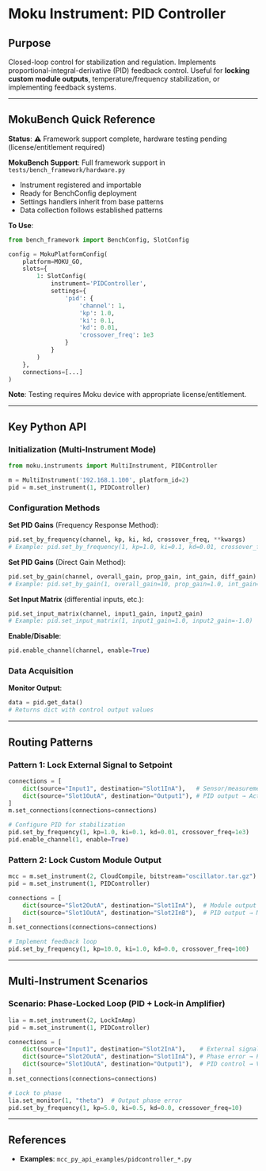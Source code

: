 # Moku Instrument: PID Controller

## Purpose
Closed-loop control for stabilization and regulation. Implements proportional-integral-derivative (PID) feedback control. Useful for **locking custom module outputs**, temperature/frequency stabilization, or implementing feedback systems.

---

## MokuBench Quick Reference

**Status**: ⚠️ Framework support complete, hardware testing pending (license/entitlement required)

**MokuBench Support**: Full framework support in `tests/bench_framework/hardware.py`
- Instrument registered and importable
- Ready for BenchConfig deployment
- Settings handlers inherit from base patterns
- Data collection follows established patterns

**To Use**:
```python
from bench_framework import BenchConfig, SlotConfig

config = MokuPlatformConfig(
    platform=MOKU_GO,
    slots={
        1: SlotConfig(
            instrument='PIDController',
            settings={
                'pid': {
                    'channel': 1,
                    'kp': 1.0,
                    'ki': 0.1,
                    'kd': 0.01,
                    'crossover_freq': 1e3
                }
            }
        )
    },
    connections=[...]
)
```

**Note**: Testing requires Moku device with appropriate license/entitlement.

---

## Key Python API

### Initialization (Multi-Instrument Mode)
```python
from moku.instruments import MultiInstrument, PIDController

m = MultiInstrument('192.168.1.100', platform_id=2)
pid = m.set_instrument(1, PIDController)
```

### Configuration Methods

**Set PID Gains** (Frequency Response Method):
```python
pid.set_by_frequency(channel, kp, ki, kd, crossover_freq, **kwargs)
# Example: pid.set_by_frequency(1, kp=1.0, ki=0.1, kd=0.01, crossover_freq=1e3)
```

**Set PID Gains** (Direct Gain Method):
```python
pid.set_by_gain(channel, overall_gain, prop_gain, int_gain, diff_gain)
# Example: pid.set_by_gain(1, overall_gain=10, prop_gain=1.0, int_gain=0.5, diff_gain=0.1)
```

**Set Input Matrix** (differential inputs, etc.):
```python
pid.set_input_matrix(channel, input1_gain, input2_gain)
# Example: pid.set_input_matrix(1, input1_gain=1.0, input2_gain=-1.0)  # Differential
```

**Enable/Disable**:
```python
pid.enable_channel(channel, enable=True)
```

### Data Acquisition

**Monitor Output**:
```python
data = pid.get_data()
# Returns dict with control output values
```

---

## Routing Patterns

### Pattern 1: Lock External Signal to Setpoint
```python
connections = [
    dict(source="Input1", destination="Slot1InA"),   # Sensor/measurement → PID input
    dict(source="Slot1OutA", destination="Output1"), # PID output → Actuator
]
m.set_connections(connections=connections)

# Configure PID for stabilization
pid.set_by_frequency(1, kp=1.0, ki=0.1, kd=0.01, crossover_freq=1e3)
pid.enable_channel(1, enable=True)
```

### Pattern 2: Lock Custom Module Output
```python
mcc = m.set_instrument(2, CloudCompile, bitstream="oscillator.tar.gz")
pid = m.set_instrument(1, PIDController)

connections = [
    dict(source="Slot2OutA", destination="Slot1InA"),  # Module output → PID (error signal)
    dict(source="Slot1OutA", destination="Slot2InB"),  # PID output → Module control input
]
m.set_connections(connections=connections)

# Implement feedback loop
pid.set_by_frequency(1, kp=10.0, ki=1.0, kd=0.0, crossover_freq=100)
```

---

## Multi-Instrument Scenarios

### Scenario: Phase-Locked Loop (PID + Lock-in Amplifier)
```python
lia = m.set_instrument(2, LockInAmp)
pid = m.set_instrument(1, PIDController)

connections = [
    dict(source="Input1", destination="Slot2InA"),    # External signal → Lock-in
    dict(source="Slot2OutA", destination="Slot1InA"), # Phase error → PID
    dict(source="Slot1OutA", destination="Output1"),  # PID control → VCO
]
m.set_connections(connections=connections)

# Lock to phase
lia.set_monitor(1, "theta")  # Output phase error
pid.set_by_frequency(1, kp=5.0, ki=0.5, kd=0.0, crossover_freq=10)
```

---

## References
- **Examples**: `mcc_py_api_examples/pidcontroller_*.py`
